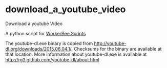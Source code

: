 # download_a_youtube_video
Download a youtube Video

A python script for <a href="http://workerbee.tonkworks.com">WorkerBee Scripts</a>

The youtube-dl.exe binary is copied from <a href="http://youtube-dl.org/downloads/2015.06.04.1/">http://youtube-dl.org/downloads/2015.06.04.1/</a>.  Checksums for the binary are available at that location.  More information about youtube-dl.exe is available at <a href="http://rg3.github.com/youtube-dl/about.html">http://rg3.github.com/youtube-dl/about.html</a>
